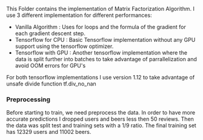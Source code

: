 This Folder contains the implementation of Matrix Factorization Algorithm. I use 3 different implementation for different performances:
* Vanilla Algorithm : Uses for loops and the formula of the gradient for each gradient descent step.
* Tensorflow for CPU : Basic Tensorflow implementation without any GPU support using the tensorflow optimizer.
* Tensorflow with GPU : Another tensorflow implementation where the data is split further into batches to take advantage of parrallelization and avoid OOM errors for GPU's

For both tensorflow implementations I use version 1.12 to take advantage of unsafe divide function tf.div_no_nan 


### Preprocessing
Before starting to train, we need preprocess the data. In order to have more accurate predictions I dropped users and beers less then 50 reviews. Then the data was split test and training sets with a 1/9 ratio. The final training set has 12329 users and 11002 beers.


